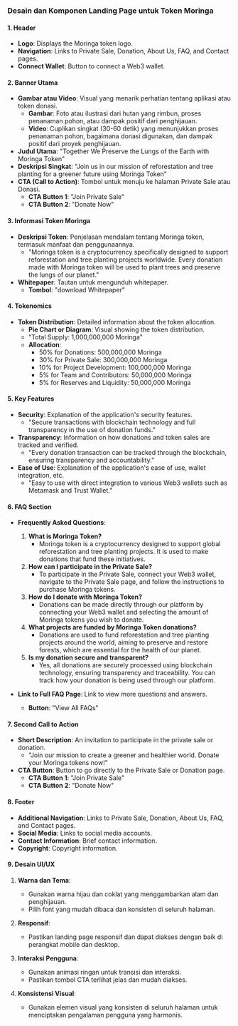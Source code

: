 ### Desain dan Komponen Landing Page untuk Token Moringa

#### 1. Header
- **Logo**: Displays the Moringa token logo.
- **Navigation**: Links to Private Sale, Donation, About Us, FAQ, and Contact pages.
- **Connect Wallet**: Button to connect a Web3 wallet.

#### 2. Banner Utama
- **Gambar atau Video**: Visual yang menarik perhatian tentang aplikasi atau token donasi.
  - **Gambar**: Foto atau ilustrasi dari hutan yang rimbun, proses penanaman pohon, atau dampak positif dari penghijauan.
  - **Video**: Cuplikan singkat (30-60 detik) yang menunjukkan proses penanaman pohon, bagaimana donasi digunakan, dan dampak positif dari proyek penghijauan.
- **Judul Utama**: "Together We Preserve the Lungs of the Earth with Moringa Token"
- **Deskripsi Singkat**: "Join us in our mission of reforestation and tree planting for a greener future using Moringa Token"
- **CTA (Call to Action)**: Tombol untuk menuju ke halaman Private Sale atau Donasi.
  - **CTA Button 1**: "Join Private Sale"
  - **CTA Button 2**: "Donate Now"

#### 3. Informasi Token Moringa
- **Deskripsi Token**: Penjelasan mendalam tentang Moringa token, termasuk manfaat dan penggunaannya.
  - "Moringa token is a cryptocurrency specifically designed to support reforestation and tree planting projects worldwide. Every donation made with Moringa token will be used to plant trees and preserve the lungs of our planet."
- **Whitepaper**: Tautan untuk mengunduh whitepaper.
  - **Tombol**: "download Whitepaper"

#### 4. Tokenomics
- **Token Distribution**: Detailed information about the token allocation.
  - **Pie Chart or Diagram**: Visual showing the token distribution.
  - "Total Supply: 1,000,000,000 Moringa"
  - **Allocation**:
    - 50% for Donations: 500,000,000 Moringa
    - 30% for Private Sale: 300,000,000 Moringa
    - 10% for Project Development: 100,000,000 Moringa
    - 5% for Team and Contributors: 50,000,000 Moringa
    - 5% for Reserves and Liquidity: 50,000,000 Moringa

#### 5. Key Features
- **Security**: Explanation of the application's security features.
  - "Secure transactions with blockchain technology and full transparency in the use of donation funds."
- **Transparency**: Information on how donations and token sales are tracked and verified.
  - "Every donation transaction can be tracked through the blockchain, ensuring transparency and accountability."
- **Ease of Use**: Explanation of the application's ease of use, wallet integration, etc.
  - "Easy to use with direct integration to various Web3 wallets such as Metamask and Trust Wallet."

#### 6. FAQ Section
- **Frequently Asked Questions**:
  1. **What is Moringa Token?**
     - Moringa token is a cryptocurrency designed to support global reforestation and tree planting projects. It is used to make donations that fund these initiatives.
  2. **How can I participate in the Private Sale?**
     - To participate in the Private Sale, connect your Web3 wallet, navigate to the Private Sale page, and follow the instructions to purchase Moringa tokens.
  3. **How do I donate with Moringa Token?**
     - Donations can be made directly through our platform by connecting your Web3 wallet and selecting the amount of Moringa tokens you wish to donate.
  4. **What projects are funded by Moringa Token donations?**
     - Donations are used to fund reforestation and tree planting projects around the world, aiming to preserve and restore forests, which are essential for the health of our planet.
  5. **Is my donation secure and transparent?**
     - Yes, all donations are securely processed using blockchain technology, ensuring transparency and traceability. You can track how your donation is being used through our platform.

- **Link to Full FAQ Page**: Link to view more questions and answers.
  - **Button**: "View All FAQs"

#### 7. Second Call to Action
- **Short Description**: An invitation to participate in the private sale or donation.
  - "Join our mission to create a greener and healthier world. Donate your Moringa tokens now!"
- **CTA Button**: Button to go directly to the Private Sale or Donation page.
  - **CTA Button 1**: "Join Private Sale"
  - **CTA Button 2**: "Donate Now"

#### 8. Footer
- **Additional Navigation**: Links to Private Sale, Donation, About Us, FAQ, and Contact pages.
- **Social Media**: Links to social media accounts.
- **Contact Information**: Brief contact information.
- **Copyright**: Copyright information.


#### 9. Desain UI/UX

1. **Warna dan Tema**:
   - Gunakan warna hijau dan coklat yang menggambarkan alam dan penghijauan.
   - Pilih font yang mudah dibaca dan konsisten di seluruh halaman.

2. **Responsif**:
   - Pastikan landing page responsif dan dapat diakses dengan baik di perangkat mobile dan desktop.

3. **Interaksi Pengguna**:
   - Gunakan animasi ringan untuk transisi dan interaksi.
   - Pastikan tombol CTA terlihat jelas dan mudah diakses.

4. **Konsistensi Visual**:
   - Gunakan elemen visual yang konsisten di seluruh halaman untuk menciptakan pengalaman pengguna yang harmonis.
